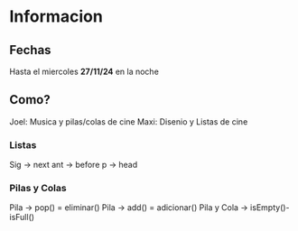 # Informacion 
## Fechas
Hasta el miercoles **27/11/24** en la noche 
## Como?
Joel: Musica y pilas/colas de cine
Maxi: Disenio y Listas de cine
### Listas
Sig -> next
ant -> before
p -> head
### Pilas y Colas
Pila -> pop() = eliminar()
Pila -> add() = adicionar()
Pila y Cola -> isEmpty()-isFull()


